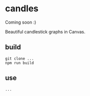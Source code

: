 # candles

Coming soon :)

Beautiful candlestick graphs in Canvas.

## build

```
git clone ...
npm run build
```

## use

```
...
```
